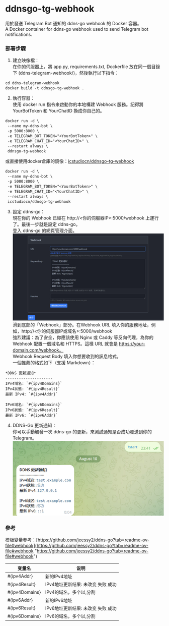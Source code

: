 # ddnsgo-tg-webhook
用於發送 Telegram Bot 通知的 ddns-go webhook 的 Docker 容器。  
A Docker container for ddns-go webhook used to send Telegram bot notifications.
  
### 部署步驟

1. 建立映像檔：  
在你的伺服器上，將 app.py, requirements.txt, Dockerfile 放在同一個目錄下 (ddns-telegram-webhook/)，然後執行以下指令：
```
cd ddns-telegram-webhook
docker build -t ddnsgo-tg-webhook .
```

2. 執行容器：  
使用 docker run 指令來啟動你的本地構建 Webhook 服務。記得將 YourBotToken 和 YourChatID 換成你自己的。
```
docker run -d \
 --name my-ddns-bot \
 -p 5000:8000 \
 -e TELEGRAM_BOT_TOKEN="<YourBotToken>" \
 -e TELEGRAM_CHAT_ID="<YourChatID>" \
 --restart always \
 ddnsgo-tg-webhook
```
或直接使用docker倉庫的鏡像：[icstudiocn/ddnsgo-tg-webhook](https://hub.docker.com/r/icstudiocn/ddnsgo-tg-webhook)
```
docker run -d \
 --name my-ddns-bot \
 -p 5000:8000 \
 -e TELEGRAM_BOT_TOKEN="<YourBotToken>" \
 -e TELEGRAM_CHAT_ID="<YourChatID>" \
 --restart always \
 icstudiocn/ddnsgo-tg-webhook
```

3. 設定 ddns-go：  
現在你的 Webhook 已經在 http://<你的伺服器IP>:5000/webhook 上運行了。最後一步就是設定 ddns-go。  
登入 ddns-go 的網頁管理介面。  
![ddns-go](https://github.com/icstudiochina/ddnsgo-tg-webhook/blob/master/ddns-go.jpg)
滑到底部的「Webhook」部分。在Webhook URL 填入你的服務地址，例如，http://<你的伺服器IP或域名>:5000/webhook  
強烈建議：為了安全，你應該使用 Nginx 或 Caddy 等反向代理，為你的 Webhook 配置一個域名和 HTTPS。這樣 URL 就會是 https://your-domain.com/webhook。  
Webhook Request Body 填入你想要收到的訊息格式。   
一個推薦的格式如下（支援 Markdown）：
```
*DDNS 更新通知*
---------------------
IPv4域名: `#{ipv4Domains}`
IPv4狀態: `#{ipv4Result}`
最新 IPv4: `#{ipv4Addr}`
    
IPv6域名: `#{ipv6Domains}`
IPv6狀態: `#{ipv6Result}`
最新 IPv6: `#{ipv6Addr}`
```

4. DDNS-Go 更新通知：  
你可以手動觸發一次 ddns-go 的更新，來測試通知是否成功發送到你的 Telegram。
![tg-bot](https://github.com/icstudiochina/ddnsgo-tg-webhook/blob/master/tg-bot.jpg)

### 參考
模板變量參考：[https://github.com/jeessy2/ddns-go?tab=readme-ov-file#webhook](https://github.com/jeessy2/ddns-go?tab=readme-ov-file#webhook "https://github.com/jeessy2/ddns-go?tab=readme-ov-file#webhook")

| 变量名 | 说明 |
| ------------ | ------------ |
| #{ipv4Addr} | 新的IPv4地址 |
| #{ipv4Result} | IPv4地址更新结果: 未改变 失败 成功 |
| #{ipv4Domains} | IPv4的域名，多个以,分割 |
| #{ipv6Addr} | 新的IPv6地址 |
| #{ipv6Result} | IPv6地址更新结果: 未改变 失败 成功 |
| #{ipv6Domains} | IPv6的域名，多个以,分割 |
